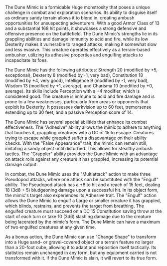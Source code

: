 The Dune Mimic is a formidable Huge monstrosity that poses a unique challenge in combat and exploration scenarios. Its ability to disguise itself as ordinary sandy terrain allows it to blend in, creating ambush opportunities for unsuspecting adventurers. With a good Armor Class of 13 and a substantial 168 hit points, it showcases a strong defensive and offensive presence on the battlefield. The Dune Mimic's strengths lie in its grappling abilities and damage immunity to acid and fire, while its low Dexterity makes it vulnerable to ranged attacks, making it somewhat slow and less evasive. This creature operates effectively as a terrain-based ambusher, utilizing its adhesive properties and engulfing attacks to incapacitate its foes.

The Dune Mimic has the following attributes: Strength 20 (modified by +5, exceptional), Dexterity 8 (modified by -1, very bad), Constitution 18 (modified by +4, very good), Intelligence 9 (modified by -1, very bad), Wisdom 13 (modified by +1, average), and Charisma 10 (modified by +0, average). Its skills include Perception with a +4 modifier, which is considered good. The creature is immune to acid and fire damage and is prone to a few weaknesses, particularly from areas or opponents that exploit its Dexterity. It possesses darkvision up to 60 feet, tremorsense extending up to 30 feet, and a passive Perception score of 14.

The Dune Mimic has several special abilities that enhance its combat effectiveness. The "Adhesive" ability allows the mimic to adhere to anything that touches it, grappling creatures with a DC of 15 to escape. Creatures trying to escape while grappled suffer a disadvantage on their ability checks. With the "False Appearance" trait, the mimic can remain still, imitating a sandy object until disturbed. This allows for stealthy ambush tactics. The "Grappler" ability provides the Dune Mimic with an advantage on attack rolls against any creature it has grappled, increasing its potential damage output.

In combat, the Dune Mimic uses the "Multiattack" action to make three Pseudopod attacks, where one attack can be substituted with the "Engulf" ability. The Pseudopod attack has a +8 to hit and a reach of 15 feet, dealing 18 (3d8 + 5) bludgeoning damage upon a successful hit. In its object form, the mimic's target also experiences its Adhesive trait. The "Engulf" action allows the Dune Mimic to engulf a Large or smaller creature it has grappled, which blinds, restrains, and prevents the target from breathing. The engulfed creature must succeed on a DC 15 Constitution saving throw at the start of each turn or take 10 (3d6) slashing damage due to the creature being lacerated by the mimic's form. The Dune Mimic can have a maximum of two engulfed creatures at any given time.

As a bonus action, the Dune Mimic can use "Change Shape" to transform into a Huge sand- or gravel-covered object or a terrain feature no larger than a 20-foot cube, allowing it to adapt and reposition itself tactically. Its statistics remain unchanged in any form, but any equipment carried is not transformed with it. If the Dune Mimic is slain, it will revert to its true form.